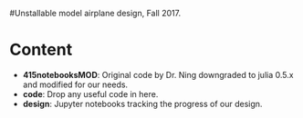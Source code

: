 #Unstallable model airplane design, Fall 2017.

# Content
* __415notebooksMOD__: Original code by Dr. Ning downgraded to julia 0.5.x and modified for our needs.
* __code__: Drop any useful code in here.
* __design__: Jupyter notebooks tracking the progress of our design.

